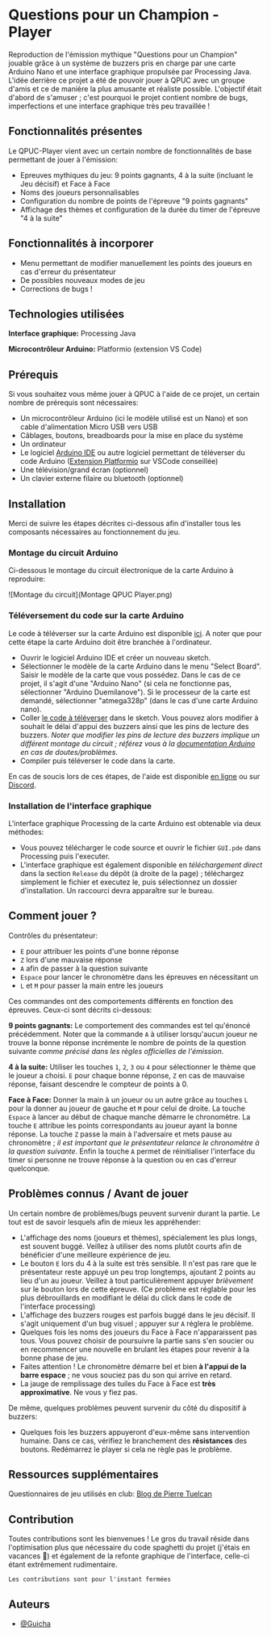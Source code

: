 
# Questions pour un Champion - Player

Reproduction de l'émission mythique "Questions pour un Champion" jouable grâce à un système de buzzers pris en charge par une carte Arduino Nano et une interface graphique propulsée par Processing Java. 
L'idée derrière ce projet a été de pouvoir jouer à QPUC avec un groupe d'amis et ce de manière la plus amusante et réaliste possible. L'objectif était d'abord de s'amuser ; c'est pourquoi le projet contient nombre de bugs, imperfections et une interface graphique très peu travaillée !

## Fonctionnalités présentes

Le QPUC-Player vient avec un certain nombre de fonctionnalités de base permettant de jouer à l'émission:

- Epreuves mythiques du jeu: 9 points gagnants, 4 à la suite (incluant le Jeu décisif) et Face à Face
- Noms des joueurs personnalisables
- Configuration du nombre de points de l'épreuve "9 points gagnants"
- Affichage des thèmes et configuration de la durée du timer de l'épreuve "4 à la suite"

## Fonctionnalités à incorporer

- Menu permettant de modifier manuellement les points des joueurs en cas d'erreur du présentateur
- De possibles nouveaux modes de jeu 
- Corrections de bugs !

## Technologies utilisées

**Interface graphique:** Processing Java

**Microcontrôleur Arduino:** Platformio (extension VS Code)


## Prérequis

Si vous souhaitez vous même jouer à QPUC à l'aide de ce projet, un certain nombre de prérequis sont nécessaires:

- Un microcontrôleur Arduino (ici le modèle utilisé est un Nano) et son cable d'alimentation Micro USB vers USB
- Câblages, boutons, breadboards pour la mise en place du système
- Un ordinateur 
- Le logiciel [Arduino IDE](https://www.arduino.cc/en/software) ou autre logiciel permettant de téléverser du code Arduino ([Extension Platformio](https://platformio.org/install/ide?install=vscode) sur VSCode conseillée)
- Une télévision/grand écran (optionnel)
- Un clavier externe filaire ou bluetooth (optionnel)


## Installation

Merci de suivre les étapes décrites ci-dessous afin d'installer tous les composants nécessaires au fonctionnement du jeu.

### Montage du circuit Arduino

Ci-dessous le montage du circuit électronique de la carte Arduino à reproduire:

![Montage du circuit](Montage QPUC Player.png)

### Téléversement du code sur la carte Arduino

Le code à téléverser sur la carte Arduino est disponible [ici](ARDUINO/src/main.cpp). A noter que pour cette étape la carte Arduino doit être branchée à l'ordinateur.

- Ouvrir le logiciel Arduino IDE et créer un nouveau sketch.
- Sélectionner le modèle de la carte Arduino dans le menu "Select Board". Saisir le modèle de la carte que vous possédez. Dans le cas de ce projet, il s'agit d'une "Arduino Nano" (si cela ne fonctionne pas, sélectionner "Arduino Duemilanove"). Si le processeur de la carte est demandé, sélectionner "atmega328p" (dans le cas d'une carte Arduino nano).
- Coller [le code à téléverser](ARDUINO/src/main.cpp) dans le sketch. Vous pouvez alors modifier à souhait le délai d'appui des buzzers ainsi que les pins de lecture des buzzers. *Noter que modifier les pins de lecture des buzzers implique un différent montage du circuit ; référez vous à la [documentation Arduino](https://docs.arduino.cc/) en cas de doutes/problèmes*.
- Compiler puis téléverser le code dans la carte.

En cas de soucis lors de ces étapes, de l'aide est disponible [en ligne](https://docs.arduino.cc/) ou sur [Discord](https://discord.com/invite/jQJFwW7).

### Installation de l'interface graphique

L'interface graphique Processing de la carte Arduino est obtenable via deux méthodes:

- Vous pouvez télécharger le code source et ouvrir le fichier `GUI.pde` dans Processing puis l'executer.
- L'interface graphique est également disponible en *téléchargement direct* dans la section `Release` du dépôt (à droite de la page) ; téléchargez simplement le fichier et executez le, puis sélectionnez un dossier d'installation. Un raccourci devra apparaître sur le bureau.


## Comment jouer ?

Contrôles du présentateur:

- `E` pour attribuer les points d'une bonne réponse
- `Z` lors d'une mauvaise réponse
- `A` afin de passer à la question suivante
- `Espace` pour lancer le chronomètre dans les épreuves en nécessitant un
- `L` et `M` pour passer la main entre les joueurs

Ces commandes ont des comportements différents en fonction des épreuves. Ceux-ci sont décrits ci-dessous:

**9 points gagnants:** Le comportement des commandes est tel qu'énoncé précédemment. Noter que la commande `A` à utiliser lorsqu'aucun joueur ne trouve la bonne réponse incrémente le nombre de points de la question suivante *comme précisé dans les règles officielles de l'émission*.

**4 à la suite:** Utiliser les touches `1`, `2`, `3` ou `4` pour sélectionner le thème que le joueur a choisi. `E` pour chaque bonne réponse, `Z` en cas de mauvaise réponse, faisant descendre le compteur de points à 0.

**Face à Face:** Donner la main à un joueur ou un autre grâce au touches `L` pour la donner au joueur de gauche et `M` pour celui de droite. La touche `Espace` à lancer au début de chaque manche démarre le chronomètre. La touche `E` attribue les points correspondants au joueur ayant la bonne réponse. La touche `Z` passe la main à l'adversaire et mets pause au chronomètre ; *il est important que le présentateur relance le chronomètre à la question suivante*. Enfin la touche `A` permet de réinitialiser l'interface du timer si personne ne trouve réponse à la question ou en cas d'erreur quelconque.


## Problèmes connus / Avant de jouer

Un certain nombre de problèmes/bugs peuvent survenir durant la partie. Le tout est de savoir lesquels afin de mieux les appréhender:

- L'affichage des noms (joueurs et thèmes), spécialement les plus longs, est souvent buggé. Veillez à utiliser des noms plutôt courts afin de bénéficier d'une meilleure expérience de jeu.
- Le bouton `E` lors du 4 à la suite est très sensible. Il n'est pas rare que le présentateur reste appuyé un peu trop longtemps, ajoutant 2 points au lieu d'un au joueur. Veillez à tout particulièrement appuyer *brièvement* sur le bouton lors de cette épreuve. (Ce problème est réglable pour les plus débrouillards en modifiant le délai du click dans le code de l'interface processing)
- L'affichage des buzzers rouges est parfois buggé dans le jeu décisif. Il s'agit uniquement d'un bug visuel ; appuyer sur `A` réglera le problème.
- Quelques fois les noms des joueurs du Face à Face n'apparaissent pas tous. Vous pouvez choisir de poursuivre la partie sans s'en soucier ou en recommencer une nouvelle en brulant les étapes pour revenir à la bonne phase de jeu.
- Faites attention ! Le chronomètre démarre bel et bien **à l'appui de la barre espace** ; ne vous souciez pas du son qui arrive en retard.
- La jauge de remplissage des tuiles du Face à Face est **très approximative**. Ne vous y fiez pas.


De même, quelques problèmes peuvent survenir du côté du dispositif à buzzers:

- Quelques fois les buzzers appuyeront d'eux-même sans intervention humaine. Dans ce cas, vérifiez le branchement des **résistances** des boutons. Redémarrez le player si cela ne règle pas le problème.

## Ressources supplémentaires

Questionnaires de jeu utilisés en club: [Blog de Pierre Tuelcan](https://pierre-tuelcan-questionnaires-36.webself.net/blog)

    
## Contribution

Toutes contributions sont les bienvenues ! Le gros du travail réside dans l'optimisation plus que nécessaire du code spaghetti du projet (j'étais en vacances 🤗) et également de la refonte graphique de l'interface, celle-ci étant extrêmement rudimentaire.

`Les contributions sont pour l'instant fermées`


## Auteurs

- [@Guicha](https://www.github.com/Guicha)
